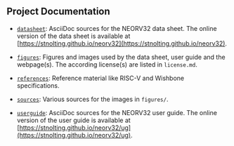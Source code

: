 ## Project Documentation

- [`datasheet`](https://github.com/stnolting/neorv32/tree/main/docs/datasheet):
AsciiDoc sources for the NEORV32 data sheet. The online version of the data sheet is
available at [https://stnolting.github.io/neorv32](https://stnolting.github.io/neorv32).

- [`figures`](https://github.com/stnolting/neorv32/tree/main/docs/figures`):
Figures and images used by the data sheet, user guide and the webpage(s). The according
license(s) are listed in `license.md`.

- [`references`](https://github.com/stnolting/neorv32/tree/main/docs/references`):
Reference material like RISC-V and Wishbone specifications.

- [`sources`](https://github.com/stnolting/neorv32/tree/main/docs/sources):
Various sources for the images in `figures/`.

- [`userguide`](https://github.com/stnolting/neorv32/tree/main/docs/userguide):
AsciiDoc sources for the NEORV32 user guide. The online version of the user guide is
available at [https://stnolting.github.io/neorv32/ug](https://stnolting.github.io/neorv32/ug).
